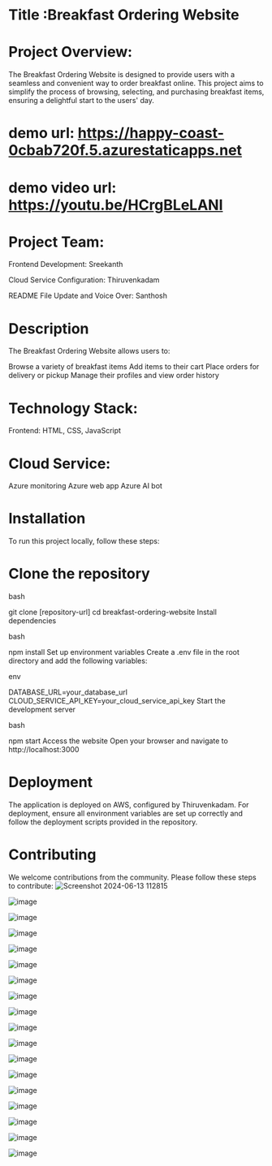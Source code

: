 # Title :Breakfast Ordering Website

# Project Overview:

The Breakfast Ordering Website is designed to provide users with a seamless and convenient way to order breakfast online. This project aims to simplify the process of browsing, selecting, and purchasing breakfast items, ensuring a delightful start to the users' day.

# demo url: https://happy-coast-0cbab720f.5.azurestaticapps.net
# demo video url: https://youtu.be/HCrgBLeLANI

# Project Team:

Frontend Development: Sreekanth

Cloud Service Configuration: Thiruvenkadam

README File Update and Voice Over: Santhosh

# Description
The Breakfast Ordering Website allows users to:

Browse a variety of breakfast items
Add items to their cart
Place orders for delivery or pickup
Manage their profiles and view order history

# Technology Stack:

Frontend: HTML, CSS, JavaScript


# Cloud Service: 
Azure monitoring 
Azure web app
Azure AI bot
    
# Installation
To run this project locally, follow these steps:

# Clone the repository

bash

git clone [repository-url]
cd breakfast-ordering-website
Install dependencies

bash

npm install
Set up environment variables
Create a .env file in the root directory and add the following variables:

env

DATABASE_URL=your_database_url
CLOUD_SERVICE_API_KEY=your_cloud_service_api_key
Start the development server

bash

npm start
Access the website
Open your browser and navigate to http://localhost:3000

# Deployment
The application is deployed on AWS, configured by Thiruvenkadam. For deployment, ensure all environment variables are set up correctly and follow the deployment scripts provided in the repository.

# Contributing
We welcome contributions from the community. Please follow these steps to contribute:
![Screenshot 2024-06-13 112815](https://github.com/sreekanthk07/Breakfast/assets/165758877/ac188670-bf8c-4259-b6ca-5bea83982a38)

![image](https://github.com/sreekanthk07/Breakfast/assets/165758877/bcdaa262-b616-4618-a36f-be24b0bfb615)

![image](https://github.com/sreekanthk07/Breakfast/assets/165758877/db9c1e20-4111-423b-98d2-10da59f6faf9)

![image](https://github.com/sreekanthk07/Breakfast/assets/165758877/e4eb9c07-1922-412f-a689-6cecac65d39b)

![image](https://github.com/sreekanthk07/Breakfast/assets/165758877/92366037-4303-4321-9d1d-4762b3f1a7d6)

![image](https://github.com/sreekanthk07/Breakfast/assets/165758877/137c4439-ea8c-4150-8b78-babf2a6ff0c2)

![image](https://github.com/sreekanthk07/Breakfast/assets/165758877/a91ac8be-f7c5-4da2-85a3-0bd68b4b6768)

![image](https://github.com/sreekanthk07/Breakfast/assets/165758877/1da91ac7-11f8-4cd0-91ae-840970a84557)



![image](https://github.com/sreekanthk07/Breakfast/assets/165758877/48703eb1-90ec-4400-ba0c-69439b6fc044)

![image](https://github.com/sreekanthk07/Breakfast/assets/165758877/ed733ff9-5d9c-42b7-838c-be331dfba960)

![image](https://github.com/sreekanthk07/Breakfast/assets/165758877/4460ac4a-d7a0-4053-a959-6d175f459428)

![image](https://github.com/sreekanthk07/Breakfast/assets/165758877/6eaacb67-3300-42eb-8de3-f52c8b427fe9)

![image](https://github.com/sreekanthk07/Breakfast/assets/165758877/056f5e6a-51ed-4e23-a863-5334ab807e8e)

![image](https://github.com/sreekanthk07/Breakfast/assets/165758877/f332a5c8-223f-4dc3-963a-d4f73c468d0a)

![image](https://github.com/sreekanthk07/Breakfast/assets/165758877/064ef488-d410-4a88-8ed6-e575c6ea1cfc)

![image](https://github.com/sreekanthk07/Breakfast/assets/165758877/53be6ec3-18d6-425c-a55b-b0ef29da2172)

![image](https://github.com/sreekanthk07/Breakfast/assets/165758877/572ab6b2-038c-4755-977c-cae7644bb288)

![image](https://github.com/sreekanthk07/Breakfast/assets/165758877/eb3760ec-0a92-4917-bdbe-8c61f007210c)

